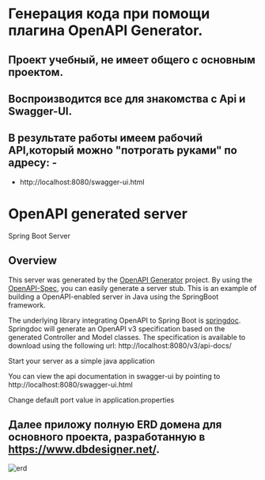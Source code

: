 # Генерация кода при помощи плагина OpenAPI Generator.

## Проект учебный, не имеет общего с основным проектом.
## Воспроизводится все для знакомства с Api и Swagger-UI.
## В результате работы имеем рабочий API,который можно "потрогать руками" по адресу: - 

*  http://localhost:8080/swagger-ui.html



# OpenAPI generated server

Spring Boot Server

## Overview
This server was generated by the [OpenAPI Generator](https://openapi-generator.tech) project.
By using the [OpenAPI-Spec](https://openapis.org), you can easily generate a server stub.
This is an example of building a OpenAPI-enabled server in Java using the SpringBoot framework.


The underlying library integrating OpenAPI to Spring Boot is [springdoc](https://springdoc.org).
Springdoc will generate an OpenAPI v3 specification based on the generated Controller and Model classes.
The specification is available to download using the following url:
http://localhost:8080/v3/api-docs/

Start your server as a simple java application

You can view the api documentation in swagger-ui by pointing to
http://localhost:8080/swagger-ui.html

Change default port value in application.properties


## Далее приложу полную ERD домена для основного проекта, разработанную в https://www.dbdesigner.net/.

![erd](/)
